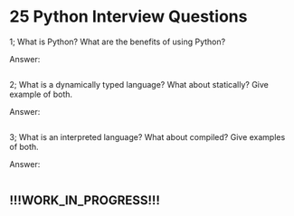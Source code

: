 # 25 Python Interview Questions

1; What is Python? What are the benefits of using Python?

Answer:

```text

```

2; What is a dynamically typed language? What about statically? Give example of both.

Answer:

```text

```

3; What is an interpreted language? What about compiled? Give examples of both.

Answer:

```text

```

## !!!WORK_IN_PROGRESS!!!
